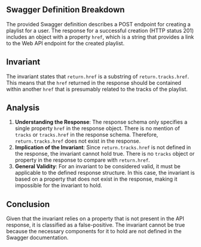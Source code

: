 ## Swagger Definition Breakdown
The provided Swagger definition describes a POST endpoint for creating a playlist for a user. The response for a successful creation (HTTP status 201) includes an object with a property `href`, which is a string that provides a link to the Web API endpoint for the created playlist.

## Invariant
The invariant states that `return.href` is a substring of `return.tracks.href`. This means that the `href` returned in the response should be contained within another `href` that is presumably related to the tracks of the playlist.

## Analysis
1. **Understanding the Response**: The response schema only specifies a single property `href` in the response object. There is no mention of `tracks` or `tracks.href` in the response schema. Therefore, `return.tracks.href` does not exist in the response.
2. **Implication of the Invariant**: Since `return.tracks.href` is not defined in the response, the invariant cannot hold true. There is no `tracks` object or property in the response to compare with `return.href`. 
3. **General Validity**: For an invariant to be considered valid, it must be applicable to the defined response structure. In this case, the invariant is based on a property that does not exist in the response, making it impossible for the invariant to hold.

## Conclusion
Given that the invariant relies on a property that is not present in the API response, it is classified as a false-positive. The invariant cannot be true because the necessary components for it to hold are not defined in the Swagger documentation.
